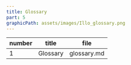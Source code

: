 ```yaml
---
title: Glossary
part: 5
graphicPath: assets/images/Illo_glossary.png
---
```


| number | title    | file        |
| ------ | -------- | ----------- |
| 1      | Glossary | glossary.md |
